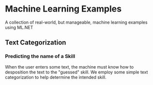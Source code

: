 # Machine Learning Examples
A collection of real-world, but manageable, machine learning examples using ML.NET

## Text Categorization

### Predicting the name of a Skill

When the user enters some text, the machine must know how to desposition the text to the "guessed" skill.  We employ some simple text categorization to help determine the intended skill.